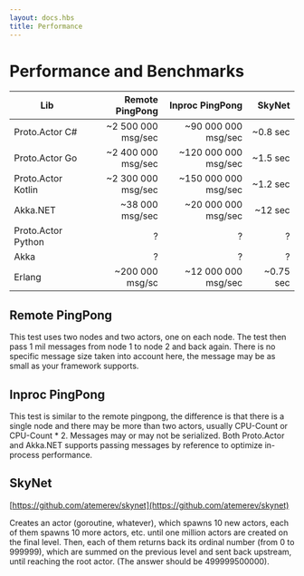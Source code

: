 ```yaml
---
layout: docs.hbs
title: Performance
---
```


# Performance and Benchmarks

| Lib                | Remote PingPong    | Inproc PingPong      | SkyNet              |
| ------------------ | ------------------:| --------------------:| -------------------:|
| Proto.Actor C#     | ~2 500 000 msg/sec | ~90 000 000 msg/sec  | ~0.8 sec            |
| Proto.Actor Go     | ~2 400 000 msg/sec | ~120 000 000 msg/sec | ~1.5 sec            |
| Proto.Actor Kotlin | ~2 300 000 msg/sec | ~150 000 000 msg/sec | ~1.2 sec            |
| Akka.NET           | ~38 000 msg/sec    | ~20 000 000 msg/sec  | ~12 sec             |
| Proto.Actor Python | ?                  | ?                    | ?                   |
| Akka               | ?                  | ?                    | ?                   |
| Erlang             | ~200 000 msg/sc    | ~12 000 000 msg/sec  | ~0.75 sec           | 

## Remote PingPong

This test uses two nodes and two actors, one on each node.
The test then pass 1 mil messages from node 1 to node 2 and back again.
There is no specific message size taken into account here, the message may be as small as
your framework supports.

## Inproc PingPong

This test is similar to the remote pingpong, the difference is that there is a single node and
there may be more than two actors, usually CPU-Count or CPU-Count * 2.
Messages may or may not be serialized. Both Proto.Actor and Akka.NET supports passing messages by reference
to optimize in-process performance.

## SkyNet

[https://github.com/atemerev/skynet](https://github.com/atemerev/skynet)

Creates an actor (goroutine, whatever), which spawns 10 new actors, each of them spawns 10 more actors, etc. until one million actors are created on the final level. Then, each of them returns back its ordinal number (from 0 to 999999), which are summed on the previous level and sent back upstream, until reaching the root actor. (The answer should be 499999500000).
